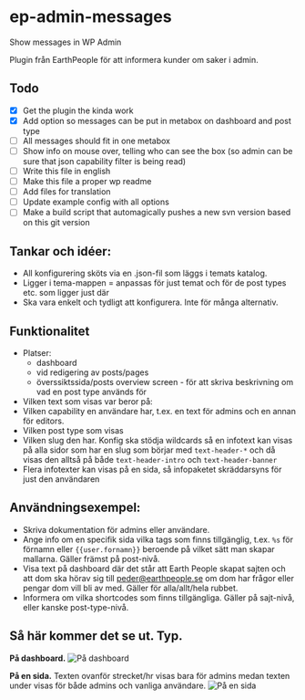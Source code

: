 ep-admin-messages
=================

Show messages in WP Admin

Plugin från EarthPeople för att informera kunder om saker i admin.

## Todo

 - [x] Get the plugin the kinda work
 - [x] Add option so messages can be put in metabox on dashboard and post type
 - [ ] All messages should fit in one metabox
 - [ ] Show info on mouse over, telling who can see the box (so admin can be sure that json capability filter is being read)
 - [ ] Write this file in english
 - [ ] Make this file a proper wp readme
 - [ ] Add files for translation
 - [ ] Update example config with all options
 - [ ] Make a build script that automagically pushes a new svn version based on this git version

## Tankar och idéer:

- All konfigurering sköts via en .json-fil som läggs i temats katalog.
- Ligger i tema-mappen = anpassas för just temat och för de post types etc. som ligger just där
- Ska vara enkelt och tydligt att konfigurera. Inte för många alternativ.

## Funktionalitet

- Platser:
  - dashboard
  - vid redigering av  posts/pages
  - överssiktssida/posts overview screen - för att skriva beskrivning om vad en post type används för
- Vilken text som visas var beror på:
- Vilken capability en användare har, t.ex. en text för admins och en annan för editors.
- Vilken post type som visas
- Vilken slug den har. Konfig ska stödja wildcards så en infotext kan visas på alla sidor som har en slug som börjar med `text-header-*` och då visas den alltså på både `text-header-intro` och `text-header-banner`
- Flera infotexter kan visas på en sida, så infopaketet skräddarsyns för just den användaren


## Användningsexempel:

- Skriva dokumentation för admins eller användare.
- Ange info om en specifik sida vilka tags som finns tillgänglig, t.ex. `%s` för förnamn eller `{{user.fornamn}}` beroende på vilket sätt man skapar mallarna. Gäller främst på post-nivå.
- Visa text på dashboard där det står att Earth People skapat sajten och att dom ska hörav sig till peder@earthpeople.se om dom har frågor eller pengar dom vill bli av med. Gäller för alla/allt/hela rubbet.
- Informera om vilka shortcodes som finns tillgängliga. Gäller på sajt-nivå, eller kanske post-type-nivå.


## Så här kommer det se ut. Typ.

**På dashboard.**
![På dashboard](https://dl.dropboxusercontent.com/u/171101/earthpeople/infobox-example-1.png)

**På en sida.**
Texten ovanför strecket/hr visas bara för admins medan texten under visas för både admins och vanliga användare.
![På en sida](https://dl.dropboxusercontent.com/u/171101/earthpeople/infobox-example-2.png)
